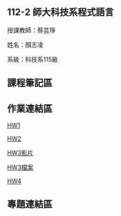 ## 112-2 師大科技系程式語言

授課教師：蔡芸琤

姓名：顏志凌

系級：科技系115級

## 課程筆記區
## 作業連結區
[HW1](https://github.com/Chihlingna/PL/blob/main/HW1.py)

[HW2](https://github.com/Chihlingna/PL/blob/main/HW2/HW2.py)

[HW3影片](https://youtu.be/mSr4-woN99E)

[HW3檔案](https://github.com/Chihlingna/PL/tree/main/HW3)

[HW4](https://github.com/Chihlingna/PL/blob/main/hw4_final.ipynb)
## 專題連結區
 
